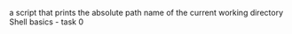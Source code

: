  a script that prints the absolute path name of the current working directory
Shell basics - task 0
